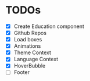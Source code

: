 # TODOs

- [X] Create Education component
- [X] Github Repos
- [X] Load boxes
- [X] Animations
- [X] Theme Context
- [X] Language Context
- [X] HoverBubble
- [ ] Footer
